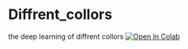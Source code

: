 # Diffrent_collors
the deep learning of diffrent collors
[![Open In Colab](https://colab.research.google.com/assets/colab-badge.svg)](https://colab.research.google.com/drive/1dD1f00Qe1DHFocx8yxOMua_VYFeGSUDj?authuser=0#scrollTo=JnE3aLIwGzDZ)
